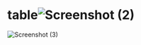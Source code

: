 # table![Screenshot (2)](https://user-images.githubusercontent.com/113255348/192133851-7c9c5382-e810-4323-b1ed-db7b4fa71539.png)
![Screenshot (3)](https://user-images.githubusercontent.com/113255348/192134023-510d7d98-d377-4c7d-9836-a65f08acb12f.png)
